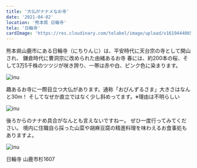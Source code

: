 ```yaml
---
title: '大仏がナナメなお寺'
date: '2021-04-02'
location: '熊本県 日輪寺'
tela: '日輪寺'
cardImage: 'https://res.cloudinary.com/telabel/image/upload/v1619444065/caption_fmmo1a.jpg'
---
```



熊本県山鹿市にある日輪寺（にちりんじ）は、平安時代に天台宗の寺として開山され、
鎌倉時代に曹洞宗に改められた由緒あるお寺
春には、約200本の桜、そして3万5千株のツツジが咲き誇り、一帯は赤や白、ピンク色に染まります。


![inu](https://res.cloudinary.com/telabel/image/upload/v1619780222/774a76a834dbb5a841505601773483d4-900x540_vsdhk7.jpg)

趣あるお寺に一際目立つ大仏があります。通称「おびんずるさま」大きさはなんと30m！
そしてなぜか直立ではなく少し斜めってます。※理由は不明らしい


![inu](https://res.cloudinary.com/telabel/image/upload/v1619781230/normal_k1cs0k.jpg)


後ろからのナナめ具合がなんとも言えないですねー。
ぜひ一度行ってみてください。
境内に住職自ら採った山菜や胡麻豆腐の精進料理を味わえるお食事処もありますよ。


![inu](https://res.cloudinary.com/telabel/image/upload/v1619444065/caption_fmmo1a.jpg)


日輪寺  山鹿市杉1607
